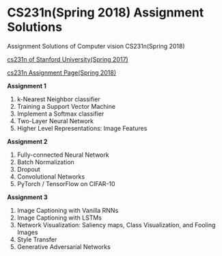 # CS231n(Spring 2018) Assignment Solutions

Assignment Solutions of Computer vision CS231n(Spring 2018)

[cs231n of Stanford University(Spring 2017)](https://www.youtube.com/watch?v=vT1JzLTH4G4&list=PLC1qU-LWwrF64f4QKQT-Vg5Wr4qEE1Zxk&index=1)

[cs231n Assignment Page(Spring 2018)](http://cs231n.stanford.edu/syllabus.html)

**Assignment 1**

1. k-Nearest Neighbor classifier 
2. Training a Support Vector Machine
3. Implement a Softmax classifier
4. Two-Layer Neural Network
5. Higher Level Representations: Image Features

**Assignment 2**

1. Fully-connected Neural Network
2. Batch Normalization 
3. Dropout
4. Convolutional Networks
5. PyTorch / TensorFlow on CIFAR-10

**Assignment 3**

1. Image Captioning with Vanilla RNNs 
2. Image Captioning with LSTMs 
3. Network Visualization: Saliency maps, Class Visualization, and Fooling Images
4. Style Transfer
5. Generative Adversarial Networks
